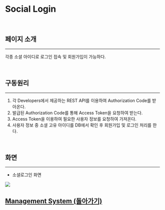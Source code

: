 # Social Login

<br>

## 페이지 소개

<hr>

각종 소셜 아이디로 로그인 접속 및 회원가입이 가능하다.

<br>

## 구동원리

<hr>
 
 1. 각 Developers에서 제공하는 REST API를 이용하여 Authorization Code를 받아온다.
 2. 발급된 Authorization Code를 통해 Access Token을 요청하여 받는다.
 3. Access Token을 이용하여 필요한 사용자 정보를 요청하여 가져온다.
 4. 사용자 정보 중 소셜 고유 아이디를 DB에서 확인 후 회원가입 및 로그인 처리를 한다. 
 
<br>
 
## 화면

<hr>

 - 소셜로그인 화면
 
<img src="https://thumbs.gfycat.com/EasygoingSnarlingIguana-small.gif">


<br>

## [Management System (돌아가기)](https://github.com/shin1217/MS#%EC%83%81%EC%84%B8-%EA%B8%B0%EB%8A%A5-%EB%B0%8F-%ED%99%94%EB%A9%B4) <br>


